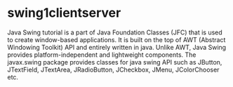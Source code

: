 # swing1clientserver
Java Swing tutorial is a part of Java Foundation Classes (JFC) that is used to create window-based applications. It is built on the top of AWT (Abstract Windowing Toolkit) API and entirely written in java.  Unlike AWT, Java Swing provides platform-independent and lightweight components.  The javax.swing package provides classes for java swing API such as JButton, JTextField, JTextArea, JRadioButton, JCheckbox, JMenu, JColorChooser etc.
